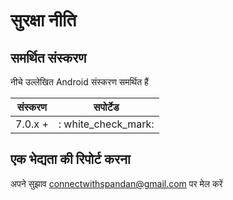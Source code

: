 # सुरक्षा नीति

## समर्थित संस्करण

नीचे उल्लेखित Android संस्करण समर्थित हैं

| संस्करण | सपोर्टेड |
| ------- | ------------------ |
| 7.0.x + | : white_check_mark: |

## एक भेद्यता की रिपोर्ट करना

अपने सुझाव connectwithspandan@gmail.com पर मेल करें
